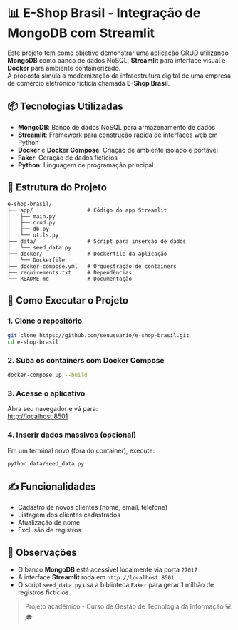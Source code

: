 # 📊 E-Shop Brasil - Integração de MongoDB com Streamlit

Este projeto tem como objetivo demonstrar uma aplicação CRUD utilizando **MongoDB** como banco de dados NoSQL, **Streamlit** para interface visual e **Docker** para ambiente containerizado.  
A proposta simula a modernização da infraestrutura digital de uma empresa de comércio eletrônico fictícia chamada **E-Shop Brasil**.

## 📦 Tecnologias Utilizadas

- **MongoDB**: Banco de dados NoSQL para armazenamento de dados  
- **Streamlit**: Framework para construção rápida de interfaces web em Python  
- **Docker** e **Docker Compose**: Criação de ambiente isolado e portável  
- **Faker**: Geração de dados fictícios  
- **Python**: Linguagem de programação principal  

## 📁 Estrutura do Projeto

```
e-shop-brasil/
├── app/                 # Código do app Streamlit
│   ├── main.py
│   ├── crud.py
│   ├── db.py
│   └── utils.py
├── data/                # Script para inserção de dados
│   └── seed_data.py
├── docker/              # Dockerfile da aplicação
│   └── Dockerfile
├── docker-compose.yml   # Orquestração de containers
├── requirements.txt     # Dependências
└── README.md            # Documentação
```

## 🚀 Como Executar o Projeto

### 1. Clone o repositório

```bash
git clone https://github.com/seuusuario/e-shop-brasil.git
cd e-shop-brasil
```

### 2. Suba os containers com Docker Compose

```bash
docker-compose up --build
```

### 3. Acesse o aplicativo

Abra seu navegador e vá para:  
[http://localhost:8501](http://localhost:8501)

### 4. Inserir dados massivos (opcional)

Em um terminal novo (fora do container), execute:

```bash
python data/seed_data.py
```

## ✍️ Funcionalidades

- Cadastro de novos clientes (nome, email, telefone)  
- Listagem dos clientes cadastrados  
- Atualização de nome  
- Exclusão de registros  

## 📌 Observações

- O banco **MongoDB** está acessível localmente via porta `27017`  
- A interface **Streamlit** roda em `http://localhost:8501`  
- O script `seed_data.py` usa a biblioteca `Faker` para gerar 1 milhão de registros fictícios

> Projeto acadêmico - Curso de Gestão de Tecnologia da Informação 💻🎓
